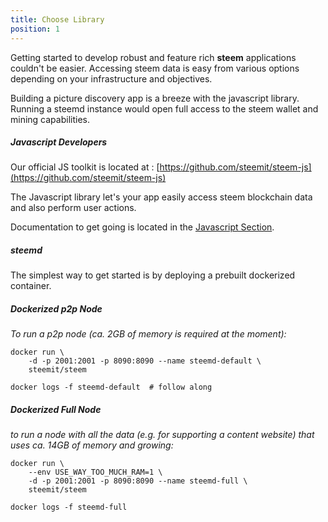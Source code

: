 ```yaml
---
title: Choose Library
position: 1
---
```


Getting started to develop robust and feature rich **steem** applications couldn't be easier. Accessing
steem data is easy from various options depending on your infrastructure and objectives. 

Building a picture discovery app is a breeze with the javascript library. 
Running a steemd instance would open full access to the steem wallet and mining capabilities. 

##### **Javascript Developers**

Our official JS toolkit is located at : [https://github.com/steemit/steem-js](https://github.com/steemit/steem-js)

The Javascript library let's your app easily access steem blockchain data and also perform
user actions. 

Documentation to get going is located in the [Javascript Section](#javascriptgetting_started).

##### **steemd**

The simplest way to get started is by deploying a prebuilt dockerized container. 
 
##### Dockerized p2p Node
*To run a p2p node (ca. 2GB of memory is required at the moment):*
```
docker run \
    -d -p 2001:2001 -p 8090:8090 --name steemd-default \
    steemit/steem

docker logs -f steemd-default  # follow along
```

##### Dockerized Full Node
*to run a node with all the data (e.g. for supporting a content website) that uses ca. 14GB of memory and growing:*
```
docker run \
    --env USE_WAY_TOO_MUCH_RAM=1 \
    -d -p 2001:2001 -p 8090:8090 --name steemd-full \
    steemit/steem

docker logs -f steemd-full
```